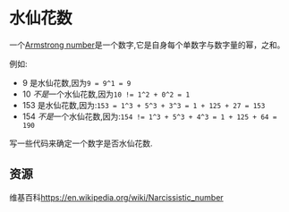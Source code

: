 # 水仙花数

一个[Armstrong number](https://en.wikipedia.org/wiki/Narcissistic_number)是一个数字,它是自身每个单数字与数字量的幂，之和。

例如:

- 9 是水仙花数,因为`9 = 9^1 = 9`
- 10 *不是*一个水仙花数,因为`10 != 1^2 + 0^2 = 1`
- 153 是水仙花数,因为:`153 = 1^3 + 5^3 + 3^3 = 1 + 125 + 27 = 153`
- 154 *不是*一个水仙花数,因为:`154 != 1^3 + 5^3 + 4^3 = 1 + 125 + 64 = 190`

写一些代码来确定一个数字是否水仙花数.

[help-page]: https://exercism.io/tracks/rust/learning
[modules]: https://doc.rust-lang.org/book/ch07-00-modules.html
[cargo]: https://doc.rust-lang.org/book/ch14-00-more-about-cargo.html
[rust-tests]: https://doc.rust-lang.org/book/ch11-02-running-tests.html

## 资源

维基百科<https://en.wikipedia.org/wiki/Narcissistic_number>
